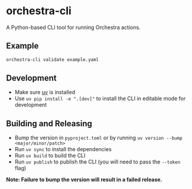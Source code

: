 # orchestra-cli

A Python-based CLI tool for running Orchestra actions.

## Example

```bash
orchestra-cli validate example.yaml
```

## Development

- Make sure [uv](https://github.com/astral-sh/uv) is installed
- Use `uv pip install -e ".[dev]"` to install the CLI in editable mode for development

## Building and Releasing

- Bump the version in `pyproject.toml` or by running `uv version --bump <major/minor/patch>`
- Run `uv sync` to install the dependencies
- Run `uv build` to build the CLI
- Run `uv publish` to publish the CLI (you will need to pass the `--token` flag)

**Note: Failure to bump the version will result in a failed release.**

